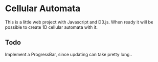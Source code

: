 # Cellular Automata

This is a little web project with Javascript and D3.js. When ready it will be possible to create 1D cellular automata with it.

## Todo

Implement a ProgressBar, since updating can take pretty long..
